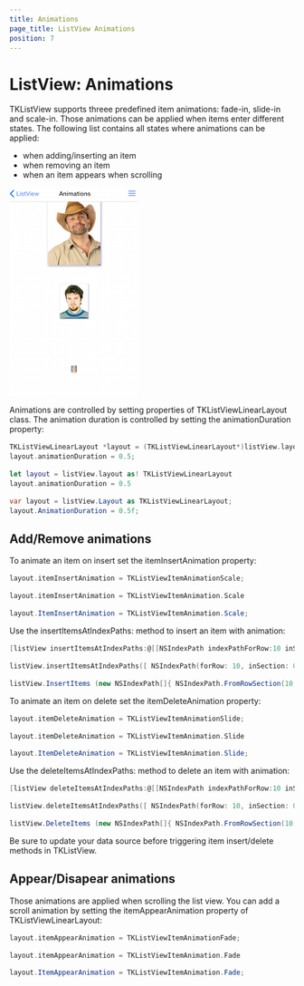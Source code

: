 ```yaml
---
title: Animations
page_title: ListView Animations
position: 7
---
```


# ListView: Animations

TKListView supports threee predefined item animations: fade-in, slide-in and scale-in. Those animations can be applied when items enter different states. The following list contains all states where animations can be applied:

- when adding/inserting an item
- when removing an item
- when an item appears when scrolling

<img src="../images/listview-animations001.png" />

Animations are controlled by setting properties of TKListViewLinearLayout class. The animation duration is controlled by setting the animationDuration property:

```Objective-C
TKListViewLinearLayout *layout = (TKListViewLinearLayout*)listView.layout;
layout.animationDuration = 0.5;
```
```Swift
let layout = listView.layout as! TKListViewLinearLayout
layout.animationDuration = 0.5
```
```C#
var layout = listView.Layout as TKListViewLinearLayout;
layout.AnimationDuration = 0.5f;
```

## Add/Remove animations

To animate an item on insert set the itemInsertAnimation property:

```Objective-C
layout.itemInsertAnimation = TKListViewItemAnimationScale;
```
```Swift
layout.itemInsertAnimation = TKListViewItemAnimation.Scale
```
```C#
layout.ItemInsertAnimation = TKListViewItemAnimation.Scale;
```

Use the insertItemsAtIndexPaths: method to insert an item with animation:

```Objective-C
[listView insertItemsAtIndexPaths:@[[NSIndexPath indexPathForRow:10 inSection:0]]];
```
```Swift
listView.insertItemsAtIndexPaths([ NSIndexPath(forRow: 10, inSection: 0) ])
```
```C#
listView.InsertItems (new NSIndexPath[]{ NSIndexPath.FromRowSection(10, 0) });
```

To animate an item on delete set the itemDeleteAnimation property:

```Objective-C
layout.itemDeleteAnimation = TKListViewItemAnimationSlide;
```
```Swift
layout.itemDeleteAnimation = TKListViewItemAnimation.Slide
```
```C#
layout.ItemDeleteAnimation = TKListViewItemAnimation.Slide;
```

Use the deleteItemsAtIndexPaths: method to delete an item with animation:

```Objective-C
[listView deleteItemsAtIndexPaths:@[[NSIndexPath indexPathForRow:10 inSection:0]]];
```
```Swift
listView.deleteItemsAtIndexPaths([ NSIndexPath(forRow: 10, inSection: 0) ])
```
```C#
listView.DeleteItems (new NSIndexPath[]{ NSIndexPath.FromRowSection(10, 0) });
```

Be sure to update your data source before triggering item insert/delete methods in TKListView.

## Appear/Disapear animations

Those animations are applied when scrolling the list view. You can add a scroll animation by setting the itemAppearAnimation property of TKListViewLinearLayout:

```Objective-C
layout.itemAppearAnimation = TKListViewItemAnimationFade;
```
```Swift
layout.itemAppearAnimation = TKListViewItemAnimation.Fade
```
```C#
layout.ItemAppearAnimation = TKListViewItemAnimation.Fade;
```

